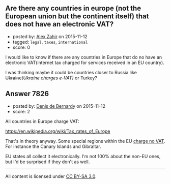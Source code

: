 ## Are there any countries in europe (not the European union but the continent itself) that does not have an electronic VAT?

- posted by: [Alex Zahir](https://stackexchange.com/users/1956770/alex-zahir) on 2015-11-12
- tagged: `legal`, `taxes`, `international`
- score: 0

I would like to know if there are any countries in Europe that do no have an electronic VAT(internet tax charged for services received in an EU country).

 I was thinking maybe it could be countries closer to Russia like <strike>Ukraine</strike><i>(Ukraine charges e-VAT)</i> or Turkey?


## Answer 7826

- posted by: [Denis de Bernardy](https://stackexchange.com/users/182468/denis-de-bernardy) on 2015-11-12
- score: 2

All countries in Europe charge VAT:

https://en.wikipedia.org/wiki/Tax_rates_of_Europe

That's in theory anyway. Some special regions within the EU [charge no VAT](https://en.wikipedia.org/wiki/European_Union_value_added_tax#Excluded_areas_within_the_EU). For instance the Canary Islands and Gibraltar.

EU states all collect it electronically. I'm not 100% about the non-EU ones, but I'd be surprised if they don't as well.



---

All content is licensed under [CC BY-SA 3.0](https://creativecommons.org/licenses/by-sa/3.0/).

